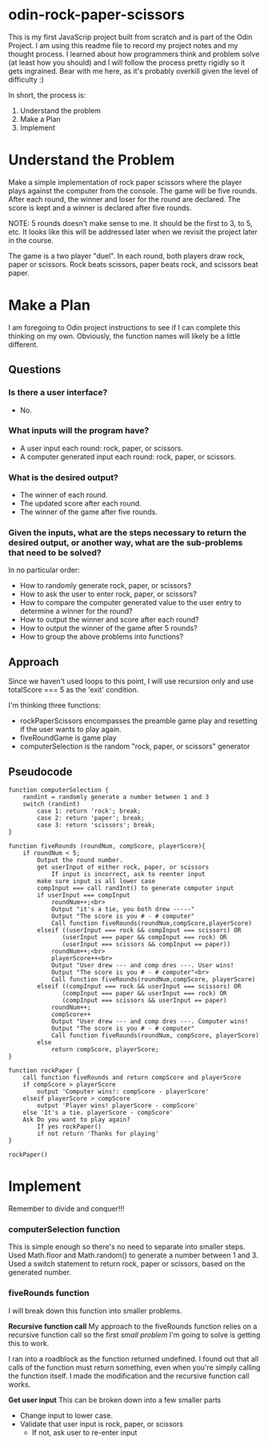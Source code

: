 # odin-rock-paper-scissors

This is my first JavaScrip project built from scratch and is part of the Odin Project. I am using this readme file to record my project notes and my thought process. I learned about how programmers think and problem solve (at least how you should) and I will follow the process pretty rigidly so it gets ingrained. Bear with me here, as it's probably overkill given the level of difficulty :)

In short, the process is:
1. Understand the problem
2. Make a Plan
3. Implement

# Understand the Problem
Make a simple implementation of rock paper scissors where the player plays against the computer from the console. The game will be five rounds. After each round, the winner and loser for the round are declared. The score is kept and a winner is declared after five rounds.

NOTE: 5 rounds doesn't make sense to me. It should be the first to 3, to 5, etc. It looks like this will be addressed later when we revisit the project later in the course.

The game is a two player "duel". In each round, both players draw rock, paper or scissors. Rock beats scissors, paper beats rock, and scissors beat paper.

# Make a Plan
I am foregoing to Odin project instructions to see if I can complete this thinking on my own. Obviously, the function names will likely be a little different.

## Questions
### Is there a user interface?
- No.

### What inputs will the program have?
- A user input each round: rock, paper, or scissors.
- A computer generated input each round: rock, paper, or scissors.

### What is the desired output?
- The winner of each round.
- The updated score after each round.
- The winner of the game after five rounds.

### Given the inputs, what are the steps necessary to return the desired output, or another way, what are the sub-problems that need to be solved?
In no particular order:
- How to randomly generate rock, paper, or scissors?
- How to ask the user to enter rock, paper, or scissors?
- How to compare the computer generated value to the user entry to determine a winner for the round?
- How to output the winner and score after each round?
- How to output the winner of the game after 5 rounds?
- How to group the above problems into functions?

## Approach
Since we haven't used loops to this point, I will use recursion only and use totalScore === 5 as the 'exit' condition.

I'm thinking three functions:
- rockPaperScissors encompasses the preamble game play and resetting if the user wants to play again.
- fiveRoundGame is game play
- computerSelection is the random "rock, paper, or scissors" generator

## Pseudocode

```
function computerSelection {
    randint = randomly generate a number between 1 and 3
    switch (randint)
        case 1: return 'rock'; break;
        case 2: return 'paper'; break;
        case 3: return 'scissors'; break;
}

function fiveRounds (roundNum, compScore, playerScore){
    if roundNum < 5;
        Output the round number.
        get userInput of either rock, paper, or scissors
            If input is incorrect, ask to reenter input
        make sure input is all lower case
        compInput === call randInt() to generate computer input
        if userInput === compInput
            roundNum++;<br>
            Output "it's a tie, you both drew -----"
            Output "The score is you # - # computer"
            Call function fiveRounds(roundNum,compScore,playerScore)
        elseif ((userInput === rock && compInput === scissors) OR
               (userInput === paper && compInput === rock) OR
               (userInput === scissors && compInput == paper))
            roundNum++;<br>
            playerScore++<br>
            Output "User drew --- and comp dres ---. User wins!
            Output "The score is you # - # computer"<br>
            Call function fiveRounds(roundNum,compScore, playerScore)
        elseif ((compInput === rock && userInput === scissors) OR
               (compInput === paper && userInput === rock) OR
               (compInput === scissors && userInput == paper)
            roundNum++;
            compScore++
            Output "User drew --- and comp dres ---. Computer wins!
            Output "The score is you # - # computer"
            Call function fiveRounds(roundNum, compScore, playerScore)
        else
            return compScore, playerScore;
}

function rockPaper {
    call function fiveRounds and return compScore and playerScore
    if compScore > playerScore
        output 'Computer wins!: compScore - playerScore'
    elseif playerScore > compScore
        output 'Player wins! playerScore - compScore'
    else 'It's a tie. playerScore - compScore'
    Ask Do you want to play again?
        If yes rockPaper()
        if not return 'Thanks for playing'
}

rockPaper()
```

# Implement
Remember to divide and conquer!!!

### computerSelection function
This is simple enough so there's no need to separate into smaller steps. 
Used Math.floor and Math.random() to generate a number between 1 and 3.
Used a switch statement to return rock, paper or scissors, based on the generated number.

### fiveRounds function
I will break down this function into smaller problems.

**Recursive function call**
My approach to the fiveRounds function relies on a recursive function call so the first *small problem* I'm going to solve is getting this to work.

I ran into a roadblock as the function returned undefined. I found out that all calls of the function must return something, even when you're simply calling the function itself. I made the modification and the recursive function call works.

**Get user input**
This can be broken down into a few smaller parts
- Change input to lower case.
- Validate that user input is rock, paper, or scissors
    - If not, ask user to re-enter input



